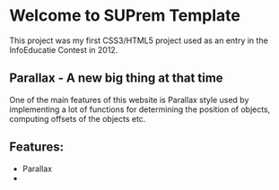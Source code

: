 # Welcome to SUPrem Template

This project was my first CSS3/HTML5 project used as an entry in the InfoEducatie Contest in 2012.

## Parallax - A new big thing at that time

One of the main features of this website is Parallax style used by implementing a lot of functions for determining the position of objects, computing offsets of the objects etc.

## Features:
 - Parallax
 -
